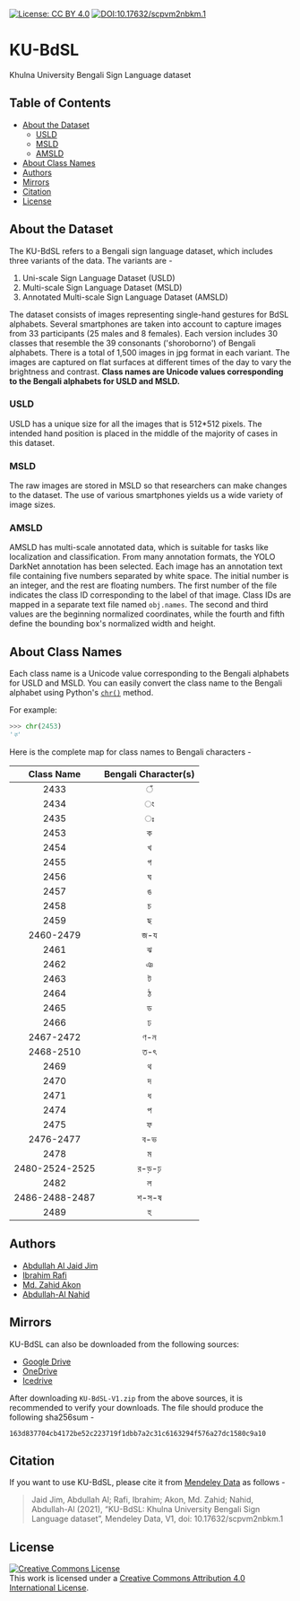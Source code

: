[![License: CC BY 4.0](https://img.shields.io/badge/License-CC%20BY%204.0-lightgrey.svg)](https://creativecommons.org/licenses/by/4.0/)
[![DOI:10.17632/scpvm2nbkm.1](https://img.shields.io/badge/DOI-10.17632/scpvm2nbkm.1-45BF10.svg)](https://doi.org/10.17632/scpvm2nbkm.1)
# KU-BdSL
Khulna University Bengali Sign Language dataset

## Table of Contents

* [About the Dataset](#about-the-dataset)
    * [USLD](#usld)
    * [MSLD](#msld)
    * [AMSLD](#amsld)
* [About Class Names](#about-class-names)
* [Authors](#authors)
* [Mirrors](#mirrors)
* [Citation](#citation)
* [License](#license)

## About the Dataset
The KU-BdSL refers to a Bengali sign language dataset, which includes three variants of the data. The variants are - 

1. Uni-scale Sign Language Dataset (USLD)
2. Multi-scale Sign Language Dataset (MSLD)
3. Annotated Multi-scale Sign Language Dataset (AMSLD)

The dataset consists of images representing single-hand gestures for BdSL alphabets. Several smartphones are taken into account to capture images from 33 participants (25 males and 8 females). Each version includes 30 classes that resemble the 39 consonants ('shoroborno') of Bengali alphabets. There is a total of 1,500 images in jpg format in each variant. The images are captured on flat surfaces at different times of the day to vary the brightness and contrast. **Class names are Unicode values corresponding to the Bengali alphabets for USLD and MSLD.**

### USLD
USLD has a unique size for all the images that is 512*512 pixels. The intended hand position is placed in the middle of the majority of cases in this dataset.

### MSLD
The raw images are stored in MSLD so that researchers can make changes to the dataset. The use of various smartphones yields us a wide variety of image sizes.

### AMSLD
AMSLD has multi-scale annotated data, which is suitable for tasks like localization and classification. From many annotation formats, the YOLO DarkNet annotation has been selected. Each image has an annotation text file containing five numbers separated by white space. The initial number is an integer, and the rest are floating numbers. The first number of the file indicates the class ID corresponding to the label of that image. Class IDs are mapped in a separate text file named `obj.names`. The second and third values are the beginning normalized coordinates, while the fourth and fifth define the bounding box's normalized width and height.

## About Class Names
Each class name is a Unicode value corresponding to the Bengali alphabets for USLD and MSLD. You can easily convert the class name to the Bengali alphabet using Python's [`chr()`](https://docs.python.org/3/library/functions.html#chr) method.

For example:

```python
>>> chr(2453)
'ক'
``` 

Here is the complete map for class names to Bengali characters -

|    Class Name   | Bengali Character(s)|
|:---------------:|:-------------------:|
|       2433      |          ঁ          |
|       2434      |          ং          |
|       2435      |          ঃ          |
|       2453      |          ক          |
|       2454      |          খ          |
|       2455      |          গ          |
|       2456      |          ঘ          |
|       2457      |          ঙ          |
|       2458      |          চ          |
|       2459      |          ছ          |
|    2460-2479    |         জ-য         |
|       2461      |          ঝ          |
|       2462      |          ঞ          |
|       2463      |          ট          |
|       2464      |          ঠ          |
|       2465      |          ড          |
|       2466      |          ঢ          |
|    2467-2472    |         ণ-ন         |
|    2468-2510    |         ত-ৎ         |
|       2469      |          থ          |
|       2470      |          দ          |
|       2471      |          ধ          |
|       2474      |          প          |
|       2475      |          ফ          |
|    2476-2477    |         ব-ভ         |
|       2478      |          ম          |
|  2480-2524-2525 |        র-ড়-ঢ়        |
|       2482      |          ল          |
|  2486-2488-2487 |        শ-স-ষ        |
|       2489      |          হ          |


## Authors
* [Abdullah Al Jaid Jim](https://orcid.org/0000-0002-1929-0939)
* [Ibrahim Rafi](https://orcid.org/0000-0002-4660-4999)
* [Md. Zahid Akon](https://orcid.org/0000-0002-4346-1339)
* [Abdullah-Al Nahid](https://orcid.org/0000-0003-2391-5767)

## Mirrors
KU-BdSL can also be downloaded from the following sources:
* [Google Drive](https://drive.google.com/file/d/1-8V85G9UDBZq4btg9WEo6rfxzJ3P6sju/view)
* [OneDrive](https://kuacbd-my.sharepoint.com/:u:/g/personal/170916_ku_ac_bd/EXETjdlR-nZCvpLO1uT2d0cBFpgDftzvEhuf7dpdJqf0cQ?e=Y1jqcv)
* [Icedrive](https://icedrive.net/0/0bPSv45Q4O)

After downloading `KU-BdSL-V1.zip` from the above sources, it is recommended to verify your downloads. The file should produce the following sha256sum - 
```
163d837704cb4172be52c223719f1dbb7a2c31c6163294f576a27dc1580c9a10
```

## Citation
If you want to use KU-BdSL, please cite it from [Mendeley Data](https://data.mendeley.com/datasets/scpvm2nbkm/1) as follows -
> Jaid Jim, Abdullah Al; Rafi, Ibrahim; Akon, Md. Zahid; Nahid, Abdullah-Al (2021), “KU-BdSL: Khulna University Bengali Sign Language dataset”, Mendeley Data, V1, doi: 10.17632/scpvm2nbkm.1

## License
<a rel="license" href="http://creativecommons.org/licenses/by/4.0/"><img alt="Creative Commons License" style="border-width:0" src="https://i.creativecommons.org/l/by/4.0/88x31.png" /></a><br />This work is licensed under a <a rel="license" href="http://creativecommons.org/licenses/by/4.0/">Creative Commons Attribution 4.0 International License</a>.

